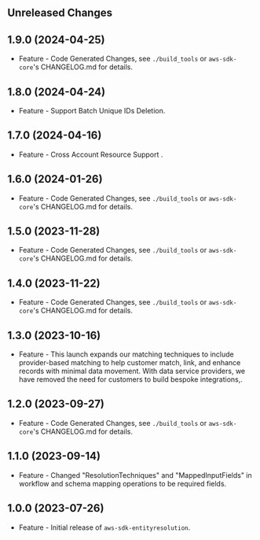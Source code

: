 Unreleased Changes
------------------

1.9.0 (2024-04-25)
------------------

* Feature - Code Generated Changes, see `./build_tools` or `aws-sdk-core`'s CHANGELOG.md for details.

1.8.0 (2024-04-24)
------------------

* Feature - Support Batch Unique IDs Deletion.

1.7.0 (2024-04-16)
------------------

* Feature - Cross Account Resource Support .

1.6.0 (2024-01-26)
------------------

* Feature - Code Generated Changes, see `./build_tools` or `aws-sdk-core`'s CHANGELOG.md for details.

1.5.0 (2023-11-28)
------------------

* Feature - Code Generated Changes, see `./build_tools` or `aws-sdk-core`'s CHANGELOG.md for details.

1.4.0 (2023-11-22)
------------------

* Feature - Code Generated Changes, see `./build_tools` or `aws-sdk-core`'s CHANGELOG.md for details.

1.3.0 (2023-10-16)
------------------

* Feature - This launch expands our matching techniques to include provider-based matching to help customer match, link, and enhance records with minimal data movement. With data service providers, we have removed the need for customers to build bespoke integrations,.

1.2.0 (2023-09-27)
------------------

* Feature - Code Generated Changes, see `./build_tools` or `aws-sdk-core`'s CHANGELOG.md for details.

1.1.0 (2023-09-14)
------------------

* Feature - Changed "ResolutionTechniques" and "MappedInputFields" in workflow and schema mapping operations to be required fields.

1.0.0 (2023-07-26)
------------------

* Feature - Initial release of `aws-sdk-entityresolution`.

